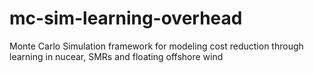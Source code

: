 # mc-sim-learning-overhead
Monte Carlo Simulation framework for modeling cost reduction through learning in nucear, SMRs and floating offshore wind
